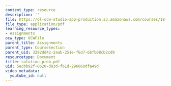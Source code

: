 ```yaml
---
content_type: resource
description: ''
file: https://ol-ocw-studio-app-production.s3.amazonaws.com/courses/18-155-differential-analysis-fall-2004/5ecbb92f0620d93dfb1d296060dfa49d_solution_prob.pdf
file_type: application/pdf
learning_resource_types:
- Assignments
ocw_type: OCWFile
parent_title: Assignments
parent_type: CourseSection
parent_uid: 3292dd42-2aab-251e-f6d7-6bfb08cb2cd9
resourcetype: Document
title: solution_prob.pdf
uid: 5ecbb92f-0620-d93d-fb1d-296060dfa49d
video_metadata:
  youtube_id: null
---
```

